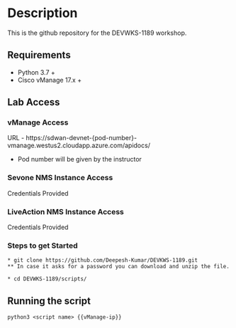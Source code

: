 # Description

This is the github repository for the DEVWKS-1189 workshop.

## Requirements

* Python 3.7 +
* Cisco vManage 17.x +

## Lab Access

### vManage Access

URL - https://sdwan-devnet-{pod-number}-vmanage.westus2.cloudapp.azure.com/apidocs/

* Pod number will be given by the instructor

### Sevone NMS Instance Access

Credentials Provided

### LiveAction NMS Instance Access

Credentials Provided

### Steps to get Started 

```
* git clone https://github.com/Deepesh-Kumar/DEVKWS-1189.git
** In case it asks for a password you can download and unzip the file.

* cd DEVWKS-1189/scripts/

```
## Running the script

```
python3 <script name> {{vManage-ip}}

